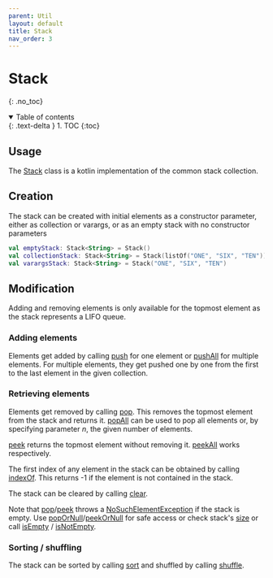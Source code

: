```yaml
---
parent: Util
layout: default
title: Stack
nav_order: 3
---
```


<!-- KDoc -->
[StackKDoc]: https://tudo-aqua.github.io/bgw/kotlin-docs/bgw-core/tools.aqua.bgw.util/-stack/index.html
[peekKDoc]: https://tudo-aqua.github.io/bgw/kotlin-docs/bgw-core/tools.aqua.bgw.util/-stack/peek.html
[peekOrNullKDoc]: https://tudo-aqua.github.io/bgw/kotlin-docs/bgw-core/tools.aqua.bgw.util/-stack/peek-or-null.html
[peekAllKDoc]: https://tudo-aqua.github.io/bgw/kotlin-docs/bgw-core/tools.aqua.bgw.util/-stack/peek-all.html
[pushKDoc]: https://tudo-aqua.github.io/bgw/kotlin-docs/bgw-core/tools.aqua.bgw.util/-stack/push.html
[pushAllKDoc]: https://tudo-aqua.github.io/bgw/kotlin-docs/bgw-core/tools.aqua.bgw.util/-stack/push-all.html
[popKDoc]: https://tudo-aqua.github.io/bgw/kotlin-docs/bgw-core/tools.aqua.bgw.util/-stack/pop.html
[popOrNullKDoc]: https://tudo-aqua.github.io/bgw/kotlin-docs/bgw-core/tools.aqua.bgw.util/-stack/pop-or-null.html
[popAllKDoc]: https://tudo-aqua.github.io/bgw/kotlin-docs/bgw-core/tools.aqua.bgw.util/-stack/pop-all.html
[sizeKDoc]: https://tudo-aqua.github.io/bgw/kotlin-docs/bgw-core/tools.aqua.bgw.util/-stack/index.html
[isEmptyKDoc]: https://tudo-aqua.github.io/bgw/kotlin-docs/bgw-core/tools.aqua.bgw.util/-stack/is-empty.html
[isNotEmptyKDoc]: https://tudo-aqua.github.io/bgw/kotlin-docs/bgw-core/tools.aqua.bgw.util/-stack/is-not-empty.html
[clearKDoc]: https://tudo-aqua.github.io/bgw/kotlin-docs/bgw-core/tools.aqua.bgw.util/-stack/clear.html
[sortKDoc]: https://tudo-aqua.github.io/bgw/kotlin-docs/bgw-core/tools.aqua.bgw.util/-stack/sort.html
[shuffleKDoc]: https://tudo-aqua.github.io/bgw/kotlin-docs/bgw-core/tools.aqua.bgw.util/-stack/shuffle.html
[indexOfKDoc]: https://tudo-aqua.github.io/bgw/kotlin-docs/bgw-core/tools.aqua.bgw.util/-stack/index-of.html

[NoSuchElementExceptionKDoc]: https://kotlinlang.org/api/latest/jvm/stdlib/kotlin/-no-such-element-exception/

<!-- Start Page -->
# Stack

{: .no_toc}
<details open markdown="block">
  <summary>
    Table of contents
  </summary>
  {: .text-delta }
1. TOC
{:toc}
</details>


## Usage
The [Stack][StackKDoc] class is a kotlin implementation of the common stack collection.

## Creation
The stack can be created with initial elements as a constructor parameter, either as collection or varargs, or as an empty stack with no constructor parameters

````kotlin
val emptyStack: Stack<String> = Stack()
val collectionStack: Stack<String> = Stack(listOf("ONE", "SIX", "TEN"))
val varargsStack: Stack<String> = Stack("ONE", "SIX", "TEN")
````

## Modification
Adding and removing elements is only available for the topmost element as the stack represents a LIFO queue.

### Adding elements
Elements get added by calling [push][pushKDoc] for one element or [pushAll][pushAllKDoc] for multiple elements.
For multiple elements, they get pushed one by one from the first to the last element in the given collection.

### Retrieving elements
Elements get removed by calling [pop][popKDoc]. This removes the topmost element from the stack and returns it.
[popAll][popAllKDoc] can be used to pop all elements or, by specifying parameter *n*, the given number of elements.

[peek][peekKDoc] returns the topmost element without removing it.
[peekAll][popAllKDoc] works respectively.

The first index of any element in the stack can be obtained by calling [indexOf][indexOfKDoc].
This returns -1 if the element is not contained in the stack.

The stack can be cleared by calling [clear][clearKDoc].

Note that [pop][popKDoc]/[peek][peekKDoc] throws a [NoSuchElementException][NoSuchElementExceptionKDoc] if the stack is empty. 
Use [popOrNull][popOrNullKDoc]/[peekOrNull][peekOrNullKDoc] for safe access or check stack's [size][sizeKDoc] or call [isEmpty][isEmptyKDoc] / [isNotEmpty][isNotEmptyKDoc].

### Sorting / shuffling
The stack can be sorted by calling [sort][sortKDoc] and shuffled by calling [shuffle][shuffleKDoc].